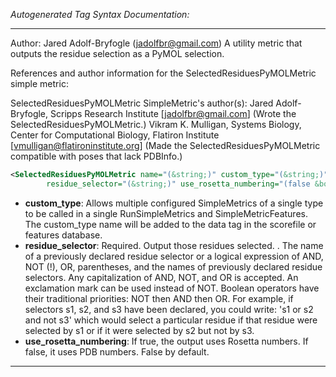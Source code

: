 <!-- THIS IS AN AUTOGENERATED FILE: Don't edit it directly, instead change the schema definition in the code itself. -->

_Autogenerated Tag Syntax Documentation:_

---
Author: Jared Adolf-Bryfogle (jadolfbr@gmail.com)
A utility metric that outputs the residue selection as a PyMOL selection. 

References and author information for the SelectedResiduesPyMOLMetric simple metric:

SelectedResiduesPyMOLMetric SimpleMetric's author(s):
Jared Adolf-Bryfogle, Scripps Research Institute [jadolfbr@gmail.com]  (Wrote the SelectedResiduesPyMOLMetric.)
Vikram K. Mulligan, Systems Biology, Center for Computational Biology, Flatiron Institute [vmulligan@flatironinstitute.org]  (Made the SelectedResiduesPyMOLMetric compatible with poses that lack PDBInfo.)

```xml
<SelectedResiduesPyMOLMetric name="(&string;)" custom_type="(&string;)"
        residue_selector="(&string;)" use_rosetta_numbering="(false &bool;)" />
```

-   **custom_type**: Allows multiple configured SimpleMetrics of a single type to be called in a single RunSimpleMetrics and SimpleMetricFeatures. 
 The custom_type name will be added to the data tag in the scorefile or features database.
-   **residue_selector**: Required.  Output those residues selected. . The name of a previously declared residue selector or a logical expression of AND, NOT (!), OR, parentheses, and the names of previously declared residue selectors. Any capitalization of AND, NOT, and OR is accepted. An exclamation mark can be used instead of NOT. Boolean operators have their traditional priorities: NOT then AND then OR. For example, if selectors s1, s2, and s3 have been declared, you could write: 's1 or s2 and not s3' which would select a particular residue if that residue were selected by s1 or if it were selected by s2 but not by s3.
-   **use_rosetta_numbering**: If true, the output uses Rosetta numbers.  If false, it uses PDB numbers.  False by default.

---
